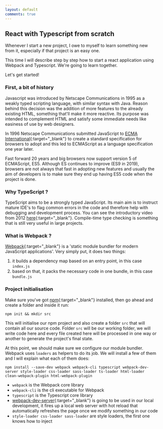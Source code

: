 ```yaml
---
layout: default
comments: true
---
```


## React with Typescript from scratch

Whenever I start a new project, I owe to myself to learn something new from it, especially if that project is an easy 
one. 

This time I will describe step by step how to start a react application using Webpack and Typescript. We're 
going to learn together.

Let's get started!

### First, a bit of history
Javascript was introduced by Netscape Communications in 1995 as a weakly typed scripting language, with similar syntax
with Java. Reason behind this decision was the addition of more features to the already existing HTML, something that'll 
make it more reactive. Its purpose was intended to complement HTML and satisfy some immediate needs like easiness of use
by web designers.

In 1996 Netscape Communications submitted JavaScript to 
[ECMA International](https://en.wikipedia.org/wiki/Ecma_International){:target="_blank"} to create a standard specification
for browsers to adopt and this led to ECMAScript as a language specification one year later.

Fast forward 20 years and big browsers now support version 5 of ECMAScript, ES5. Although ES continues to improve (ES9 
in 2019), browsers are not always that fast in adopting new features and usually the aim of developers is to make sure 
they end up having ES5 code when the project is done. 

### Why TypeScript ?
TypeScript aims to be a strongly typed JavaScript. Its main aim is to instruct mature IDE's to flag common errors in 
the code and therefore help with debugging and development process. You can see the introductory video from 2012 
[here](https://channel9.msdn.com/posts/Anders-Hejlsberg-Introducing-TypeScript){:target="_blank"}. Compile-time type 
checking is something that is still very useful in large projects. 

### What is Webpack ?
[Webpack](https://webpack.js.org/){:target="_blank"} is a 'static module bundler for modern JavaScript applications'. 
Very simply put, it does two things: 
 1. it builds a dependency map based on an entry point, in this case `index.js`
 2. based on that, it packs the necessary code in one bundle, in this case `bundle.js`

### Project initialisation
Make sure you've got [npm](https://www.npmjs.com/get-npm){:target="_blank"} installed, then go ahead and create a 
folder and inside it run:
```$bash
npm init && mkdir src
```
This will initialise our npm project and also create a folder `src` that will contain all our source code. 
Folder `src` will be our working folder, we will write code here and every file created here will be 
processed in one way or another to generate the project's final state.

At this point, we should make sure we configure our module bundler. Webpack uses `loaders` as helpers to do its job. 
We will install a few of them and I will explain what each of them does:
```
npm install --save-dev webpack webpack-cli typescript webpack-dev-server style-loader css-loader sass-loader ts-loader html-loader clean-webpack-plugin html-webpack-plugin
```
- `webpack` is the Webpack core library
- `webpack-cli` is the cli executable for Webpack
- `typescript` is the Typescript core library
- [webpack-dev-server](https://webpack.js.org/configuration/dev-server/){:target="_blank"} is going to be used in our 
 local development, it fires up a local web server with hot reload that automatically refreshes the page once we modify 
 something in our code
- `style-loader css-loader sass-loader` are style loaders, the first one knows how to inject <style> tags in the DOM,
 second one allows us to import css files in the code like we do with any other JS file, the third one is like the second 
 one but with sass / scss files
- `ts-loader` allows Webpack to understand and map / pack .ts or .tsx files written with Typescript
- `html-loader` allows Webpack to manipulate .html files
- `clean-webpack-plugin` it's a Webpack plugin that will allow Webpack to clean the build folder before any subsequent build
- `html-webpack-plugin` is a nice Webpack plugin that will clone out index.html file from ./src folder and put it inside
the distribution folder after each build
 
I think we've got all we need for now. Let's configure our project.
 
### Project configuration
 
I'm going to split this section in 3 parts: Typescript configuration, Webpack configuration and NPM configuration.
 
#### Typescript configuration
Typescript reads its configuration from a file called `tsconfig.json`. Below is a simple config, enough to start a project,
but if you're curious you can see all options [here](https://www.typescriptlang.org/docs/handbook/compiler-options.html){:target="_blank"}.
```json
{
  "compilerOptions": {
    "outDir": "./dist/",
    "module": "es6",
    "target": "es5",
    "jsx": "react",
    "strict": true,
    "allowSyntheticDefaultImports": true
  },
  "include": [
    "./src/**/*"
  ],
  "exclude": [
    "./node_modules"
  ]
}
```
In big lines, the configuration file tells TypeScript the following: 
* everything that gets compiled, needs to be saved in 'outDir'
* expect modules to be written using ES6
* target compilation output to be compatible with ES5
* expect react templating system in .tsx files ([find out more](https://www.typescriptlang.org/docs/handbook/jsx.html){:target="_blank"})
* enable all strict type checking options in the code
* compile all that it finds in ./src folder
* exclude ./node_modules from compilation

#### Webpack configuration
Webpack configuration file is `webpack.config.js`, let's create this file and add the following code:
```javascript
module.exports =(env) => {
 return require(`./webpack.${env}.js`)
}
```
What the above code does is read the --env cli parameter from webpack and require the necessary files based on it.
For example, if we run `webpack --env dev` then it'll include `webpack.dev.js` configuration file. Reason we do this is,
based on the environment we run the project on, we will have different bundling configuration files that will instruct 
webpack to do different things.

Now, you might think that some things from one config file, might also be needed into the other. How do we respect the
DRY principle in this case ? Well, for this, we will use a package called `webpack-merge`. Let's install it first:
```
npm install --save-dev webpack-merge
```
Now, we will create a file called `webpack.common.js` which will include common configuration options that will be applied
throughout all other environment configurations, then we'll make sure we merge this file inside every environment
configuration file.

Here's what we have in `webpack.common.js`:
```javascript
const path = require("path");
const { CleanWebpackPlugin } = require('clean-webpack-plugin');
const HtmlWebpackPlugin = require('html-webpack-plugin');

module.exports = {
    entry: "./src/index.tsx",
    module: {
        rules: [
            {
                test: /\.(ts|tsx)$/,
                use: 'ts-loader',
                exclude: /(node_modules)/
            },
            {
                test:/\.(s*)css$/,
                use:['style-loader','css-loader', 'sass-loader']
            },
            {
                test: /\.html$/,
                use: 'html-loader'
            }
        ]
    },
    resolve: { extensions: [".tsx", ".ts", ".js", ".jsx"] },
    output: {
        path: path.resolve(__dirname, "dist/"),
        publicPath: "/",
        filename: "bundle.js"
    },
    plugins: [
        new CleanWebpackPlugin(),
        new HtmlWebpackPlugin({
            filename: 'index.html',
            template: 'src/index.html'
        })        
    ]
};
```
In big lines, it does the following:
* reads `index.tsx` as an entry script to build the dependency map
* uses `ts-loader` for transpiling (some kind of a fancy word for source-to-source compiling) all ts and tsx files
* uses `style-loader, css-loader, sass-loader` for css, scss imports
* uses `html-loade` for html files manipulation
* outputs the bundle in `/dist/bundle.js` file that will be included in our `src/index.html`

In `webpack.dev.js` we merge the common configuration and add some other configurations needed only for DEV:
```javascript
const merge = require('webpack-merge');
const common = require('./webpack.common.js');
const webpack = require("webpack");
const path = require("path");

module.exports = merge(common, {
    mode: "development",
    devServer: {
        contentBase: path.join(__dirname, "dist/"),
        port: 3000,
        publicPath: "http://localhost:3000/",
        hot: true
    },
    plugins: [
        new webpack.HotModuleReplacementPlugin()
    ]
});
```
In addition to what common config does, this one only configures the webpack-dev-server to find `index.html` inside
`dist` folder and hot reload every change it detects in the code files.

The `webpack.production.js` configuration file looks like this:
```javascript
const merge = require('webpack-merge');
const common = require('./webpack.common.js');

module.exports = merge(common, {
    mode: "production"
});
```
Ok, I think we're done with Webpack, let's move on to the last bit, NPM configuration.

#### NPM Configuration
The hard part is over, we only need to create a few scripts in package.json so we can easily start a webpack dev server,
build a dev environment and a production one. Under the "scripts" key in your package.json, let's add the following lines:
```json
"scripts": {
    "test": "echo \"Error: no test specified\" && exit 1",
    "start": "webpack-dev-server --mode development --env dev",
    "build:dev": "webpack --env dev",
    "build:prod": "webpack --env production"
}
```
And there we have it, three commands to do the following:
* `npm start` will start our working dev server that will be served on http://localhost:3000
* `npm run build:dev` will build a fully working development project inside `dist` folder
* `bpm run build:prod` will build a fully working production code inside the `dist` folder 

### Did I mention React ? 
And we still haven't written any piece of code, have we ? Let's install React:
```
npm install --save react react-dom @types/react @types/react-dom 
```
- `react` is the core React library
- `react-dom` allows us to hook react into our DOM and contains methods like `render()`
- `@types` packages are in fact declaration files; Typescript uses those to understand the structure of a given library 
 codebase, in this case the react packages; usually their extensions are '.d.ts' and they also help in not misusing or 
 misunderstanding libraries and IDE auto completion; as a general rule, if you're using a certain npm package and that 
 package doesn't have the declarations already, `@types/package-name` should be the other thing you need

We will work in the `src` folder, therefore let's create a simple application there:
* under `src/index.html`, let's add this code:

```html
<!DOCTYPE html>
<html>

<head>
  <meta charset="UTF-8" />
  <meta name="viewport" content="width=device-width, initial-scale=1, shrink-to-fit=no">
  <title>React Starter</title>
</head>

<body>
<div id="root"></div>
<noscript>
  You need to enable JavaScript to run this app.
</noscript>
</body>
```
* under `src/index.tsx`, let's add:

```typescript
import React from "react";
import ReactDOM from "react-dom";

import App from "./App";
ReactDOM.render(<App />, document.getElementById("root"));
```
* under `src/App.tsx`, let's add:

```typescript
import React, { Component} from "react";

class App extends Component{
    render(){
        return(
            <div className="App">
                <h1> Yo! </h1>
            </div>
        );
    }
}

export default App;
```

Fire it up with `npm start`, go to `http://localhost:3000` and if you don't see your app on your page then you're lying 
to me :stuck_out_tongue_winking_eye:.

### Conclusions
Ok, I know, this has been a long one, but hey, at least now we're one step closer towards understanding all that magic
behind projects like create-react-app and the like. Now, we could improve this, of course. For one, we miss uglifier for 
our js code, we haven't used minifiers for our css code, but I will let you check it out in [Webpack Guides](https://webpack.js.org/guides){:target="_blank"}.
Also, Webpack configuration files are all over the place, we can structure them in a separate folder. Tests have not even been
mentioned and that might be the topic for a full new article.

There is though one aspect that we should discuss, it's the elephant called [Babel](https://babeljs.io/){:target="_blank"}.  
